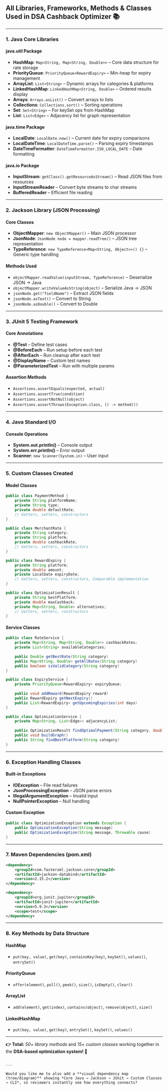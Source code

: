 
## **All Libraries, Frameworks, Methods & Classes Used in DSA Cashback Optimizer** 📚

---

### **1. Java Core Libraries**

#### **java.util Package**
- **HashMap**: `Map<String, Map<String, Double>>` – Core data structure for rate storage  
- **PriorityQueue**: `PriorityQueue<RewardExpiry>` – Min-heap for expiry management  
- **ArrayList**: `List<String>` – Dynamic arrays for categories & platforms  
- **LinkedHashMap**: `LinkedHashMap<String, Double>` – Ordered results display  
- **Arrays**: `Arrays.asList()` – Convert arrays to lists  
- **Collections**: `Collections.sort()` – Sorting operations  
- **Set**: `Set<String>` – For keySet ops from HashMap  
- **List**: `List<Edge>` – Adjacency list for graph representation  

#### **java.time Package**
- **LocalDate**: `LocalDate.now()` – Current date for expiry comparisons  
- **LocalDateTime**: `LocalDateTime.parse()` – Parsing expiry timestamps  
- **DateTimeFormatter**: `DateTimeFormatter.ISO_LOCAL_DATE` – Date formatting  

#### **java.io Package**
- **InputStream**: `getClass().getResourceAsStream()` – Read JSON files from resources  
- **InputStreamReader** – Convert byte streams to char streams  
- **BufferedReader** – Efficient file reading  

---

### **2. Jackson Library (JSON Processing)**

#### **Core Classes**
- **ObjectMapper**: `new ObjectMapper()` – Main JSON processor  
- **JsonNode**: `JsonNode node = mapper.readTree()` – JSON tree representation  
- **TypeReference**: `new TypeReference<Map<String, Object>>() {}` – Generic type handling  

#### **Methods Used**
- `objectMapper.readValue(inputStream, TypeReference)` – Deserialize JSON → Java  
- `objectMapper.writeValueAsString(object)` – Serialize Java → JSON  
- `jsonNode.get("fieldName")` – Extract JSON fields  
- `jsonNode.asText()` – Convert to String  
- `jsonNode.asDouble()` – Convert to Double  

---

### **3. JUnit 5 Testing Framework**

#### **Core Annotations**
- **@Test** – Define test cases  
- **@BeforeEach** – Run setup before each test  
- **@AfterEach** – Run cleanup after each test  
- **@DisplayName** – Custom test names  
- **@ParameterizedTest** – Run with multiple params  

#### **Assertion Methods**
- `Assertions.assertEquals(expected, actual)`  
- `Assertions.assertTrue(condition)`  
- `Assertions.assertNotNull(object)`  
- `Assertions.assertThrows(Exception.class, () -> method())`  

---

### **4. Java Standard I/O**

#### **Console Operations**
- **System.out.println()** – Console output  
- **System.err.println()** – Error output  
- **Scanner**: `new Scanner(System.in)` – User input  

---

### **5. Custom Classes Created**

#### **Model Classes**
```java
public class PaymentMethod {
    private String platformName;
    private String type;
    private double defaultRate;
    // Getters, setters, constructors
}

public class MerchantRate {
    private String category;
    private String platform;
    private double cashbackRate;
    // Getters, setters, constructors
}

public class RewardExpiry {
    private String platform;
    private double amount;
    private LocalDate expiryDate;
    // Getters, setters, constructors, Comparable implementation
}

public class OptimizationResult {
    private String bestPlatform;
    private double maxCashback;
    private Map<String, Double> alternatives;
    // Getters, setters, constructors
}
````

#### **Service Classes**

```java
public class RateService {
    private Map<String, Map<String, Double>> cashbackRates;
    private List<String> availableCategories;
    
    public Double getBestRate(String category)
    public Map<String, Double> getAllRates(String category)
    public boolean isValidCategory(String category)
}

public class ExpiryService {
    private PriorityQueue<RewardExpiry> expiryQueue;
    
    public void addReward(RewardExpiry reward)
    public RewardExpiry getNextExpiry()
    public List<RewardExpiry> getUpcomingExpiries(int days)
}

public class OptimizationService {
    private Map<String, List<Edge>> adjacencyList;
    
    public OptimizationResult findOptimalPayment(String category, double amount)
    public void buildGraph()
    public String findBestPlatform(String category)
}
```

---

### **6. Exception Handling Classes**

#### **Built-in Exceptions**

* **IOException** – File read failures
* **JsonProcessingException** – JSON parse errors
* **IllegalArgumentException** – Invalid input
* **NullPointerException** – Null handling

#### **Custom Exception**

```java
public class OptimizationException extends Exception {
    public OptimizationException(String message)
    public OptimizationException(String message, Throwable cause)
}
```

---

### **7. Maven Dependencies (pom.xml)**

```xml
<dependency>
    <groupId>com.fasterxml.jackson.core</groupId>
    <artifactId>jackson-databind</artifactId>
    <version>2.15.2</version>
</dependency>

<dependency>
    <groupId>org.junit.jupiter</groupId>
    <artifactId>junit-jupiter</artifactId>
    <version>5.9.3</version>
    <scope>test</scope>
</dependency>
```

---

### **8. Key Methods by Data Structure**

#### **HashMap**

* `put(key, value)`, `get(key)`, `containsKey(key)`, `keySet()`, `values()`, `entrySet()`

#### **PriorityQueue**

* `offer(element)`, `poll()`, `peek()`, `size()`, `isEmpty()`, `clear()`

#### **ArrayList**

* `add(element)`, `get(index)`, `contains(object)`, `remove(object)`, `size()`

#### **LinkedHashMap**

* `put(key, value)`, `get(key)`, `entrySet()`, `keySet()`, `values()`

---

**👉 Total:** *50+ library methods* and *15+ custom classes* working together in the **DSA-based optimization system! 🎯**

```

---

Would you like me to also add a **visual dependency map (tree/diagram)** showing *Core Java → Jackson → JUnit → Custom Classes → CLI*, so reviewers instantly see how everything connects?
```

